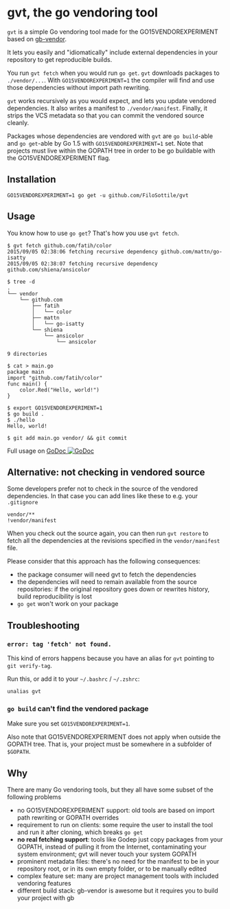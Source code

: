 # gvt, the go vendoring tool

`gvt` is a simple Go vendoring tool made for the GO15VENDOREXPERIMENT based on [gb-vendor](https://github.com/constabulary/gb).

It lets you easily and "idiomatically" include external dependencies in your repository to get reproducible builds.

You run `gvt fetch` when you would run `go get`. `gvt` downloads packages to `./vendor/...`. With `GO15VENDOREXPERIMENT=1` the compiler will find and use those dependencies without import path rewriting.

`gvt` works recursively as you would expect, and lets you update vendored dependencies. It also writes a manifest to `./vendor/manifest`. Finally, it strips the VCS metadata so that you can commit the vendored source cleanly.

Packages whose dependencies are vendored with `gvt` are `go build`-able and `go get`-able by Go 1.5 with `GO15VENDOREXPERIMENT=1` set. Note that projects must live within the GOPATH tree in order to be go buildable with the GO15VENDOREXPERIMENT flag.


## Installation

```
GO15VENDOREXPERIMENT=1 go get -u github.com/FiloSottile/gvt
```

## Usage

You know how to use `go get`? That's how you use `gvt fetch`.

```
$ gvt fetch github.com/fatih/color
2015/09/05 02:38:06 fetching recursive dependency github.com/mattn/go-isatty
2015/09/05 02:38:07 fetching recursive dependency github.com/shiena/ansicolor

$ tree -d
.
└── vendor
    └── github.com
        ├── fatih
        │   └── color
        ├── mattn
        │   └── go-isatty
        └── shiena
            └── ansicolor
                └── ansicolor

9 directories

$ cat > main.go
package main
import "github.com/fatih/color"
func main() {
    color.Red("Hello, world!")
}

$ export GO15VENDOREXPERIMENT=1
$ go build .
$ ./hello
Hello, world!

$ git add main.go vendor/ && git commit

```

Full usage on [GoDoc ![GoDoc](https://godoc.org/github.com/FiloSottile/gvt?status.svg)](http://godoc.org/github.com/FiloSottile/gvt)

## Alternative: not checking in vendored source

Some developers prefer not to check in the source of the vendored dependencies. In that case you can add lines like these to e.g. your `.gitignore`

    vendor/**
    !vendor/manifest

When you check out the source again, you can then run `gvt restore` to fetch all the dependencies at the revisions specified in the `vendor/manifest` file.

Please consider that this approach has the following consequences:

  * the package consumer will need gvt to fetch the dependencies
  * the dependencies will need to remain available from the source repositories: if the original repository goes down or rewrites history, build reproducibility is lost
  * `go get` won't work on your package

## Troubleshooting

### `error: tag 'fetch' not found.`

This kind of errors happens because you have an alias for `gvt` pointing to `git verify-tag`.

Run this, or add it to your `~/.bashrc` / `~/.zshrc`:

```
unalias gvt
```

### `go build` can't find the vendored package

Make sure you set `GO15VENDOREXPERIMENT=1`.

Also note that GO15VENDOREXPERIMENT does not apply when outside the GOPATH tree. That is, your project must be somewhere in a subfolder of `$GOPATH`.

## Why

There are many Go vendoring tools, but they all have some subset of the following problems

   * no GO15VENDOREXPERIMENT support: old tools are based on import path rewriting or GOPATH overrides
   * requirement to run on clients: some require the user to install the tool and run it after cloning, which breaks `go get`
   * **no real fetching support**: tools like Godep just copy packages from your GOPATH, instead of pulling it from the Internet, contaminating your system environment; gvt will never touch your system GOPATH
   * prominent metadata files: there's no need for the manifest to be in your repository root, or in its own empty folder, or to be manually edited
   * complex feature set: many are project management tools with included vendoring features
   * different build stack: gb-vendor is awesome but it requires you to build your project with gb
